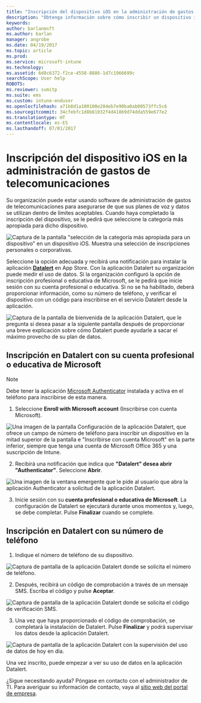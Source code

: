 ```yaml
---
title: "Inscripción del dispositivo iOS en la administración de gastos de telecomunicaciones con Intune"
description: "Obtenga información sobre cómo inscribir un dispositivo iOS en la administración de gastos de telecomunicaciones."
keywords: 
author: barlanmsft
ms.author: barlan
manager: angrobe
ms.date: 04/19/2017
ms.topic: article
ms.prod: 
ms.service: microsoft-intune
ms.technology: 
ms.assetid: 6d8c6372-f2ce-4558-8886-1d7c1966699c
searchScope: User help
ROBOTS: 
ms.reviewer: sumitp
ms.suite: ems
ms.custom: intune-enduser
ms.openlocfilehash: a71b8d1a100100e204eb7e90ba0ab00573ffc5c6
ms.sourcegitcommit: 34cfebfc1d8b81032f4d41869d74dda559e677e2
ms.translationtype: HT
ms.contentlocale: es-ES
ms.lasthandoff: 07/01/2017
---
```

# <a name="enroll-your-ios-device-in-telecom-expense-management"></a>Inscripción del dispositivo iOS en la administración de gastos de telecomunicaciones

Su organización puede estar usando software de administración de gastos de telecomunicaciones para asegurarse de que sus planes de voz y datos se utilizan dentro de límites aceptables. Cuando haya completado la inscripción del dispositivo, se le pedirá que seleccione la categoría más apropiada para dicho dispositivo.

  ![Captura de la pantalla "selección de la categoría más apropiada para un dispositivo" en un dispositivo iOS. Muestra una selección de inscripciones personales o corporativas.](./media/ios-enroll-10-tem-select-best-category.png)

Seleccione la opción adecuada y recibirá una notificación para instalar la aplicación [__Datalert__](https://itunes.apple.com/app/datalert/id771029268?mt=8) en App Store. Con la aplicación Datalert su organización puede medir el uso de datos. Si la organización configuró la opción de inscripción profesional o educativa de Microsoft, se le pedirá que inicie sesión con su cuenta profesional o educativa. Si no se ha habilitado, deberá proporcionar información, como su número de teléfono, y verificar el dispositivo con un código para inscribirse en el servicio Datalert desde la aplicación.

  ![Captura de la pantalla de bienvenida de la aplicación Datalert, que le pregunta si desea pasar a la siguiente pantalla después de proporcionar una breve explicación sobre cómo Datalert puede ayudarle a sacar el máximo provecho de su plan de datos.](./media/ios-enroll-11-tem-datalert-setup.png)

## <a name="enroll-into-datalert-using-your-microsoft-work-or-school-account"></a>Inscripción en Datalert con su cuenta profesional o educativa de Microsoft

> [!NOTE]
> Debe tener la aplicación [Microsoft Authenticator](https://docs.microsoft.com/azure/multi-factor-authentication/end-user/microsoft-authenticator-app-how-to) instalada y activa en el teléfono para inscribirse de esta manera.

1. Seleccione __Enroll with Microsoft account__ (Inscribirse con cuenta Microsoft).

  ![Una imagen de la pantalla Configuración de la aplicación Datalert, que ofrece un campo de número de teléfono para inscribir un dispositivo en la mitad superior de la pantalla e "Inscribirse con cuenta Microsoft" en la parte inferior, siempre que tenga una cuenta de Microsoft Office 365 y una suscripción de Intune.](./media/ios-enroll-11a-tem-datalert-enroll-msft-account.png)

2. Recibirá una notificación que indica que __"Datalert" desea abrir "Authenticator"__. Seleccione __Abrir__.

  ![Una imagen de la ventana emergente que le pide al usuario que abra la aplicación Authenticator a solicitud de la aplicación Datalert.](./media/ios-enroll-11b-tem-datalert-open-authenticator.png)

3. Inicie sesión con su __cuenta profesional o educativa de Microsoft__. La configuración de Datalert se ejecutará durante unos momentos y, luego, se debe completar. Pulse __Finalizar__ cuando se complete.

## <a name="enroll-into-datalert-using-your-phone-number"></a>Inscripción en Datalert con su número de teléfono

1. Indique el número de teléfono de su dispositivo.

  ![Captura de pantalla de la aplicación Datalert donde se solicita el número de teléfono.](./media/ios-enroll-12-tem-datalert-phone-number.png)

2. Después, recibirá un código de comprobación a través de un mensaje SMS. Escriba el código y pulse __Aceptar__.

  ![Captura de pantalla de la aplicación Datalert donde se solicita el código de verificación SMS.](./media/ios-enroll-13-tem-datalert-sms.png)

3. Una vez que haya proporcionado el código de comprobación, se completará la instalación de Datalert. Pulse __Finalizar__ y podrá supervisar los datos desde la aplicación Datalert.

  ![Captura de pantalla de la aplicación Datalert con la supervisión del uso de datos de hoy en día.](./media/ios-enroll-14-tem-datalert-monitoring-active.png)

Una vez inscrito, puede empezar a ver su uso de datos en la aplicación Datalert.

¿Sigue necesitando ayuda? Póngase en contacto con el administrador de TI. Para averiguar su información de contacto, vaya al [sitio web del portal de empresa](http://portal.manage.microsoft.com).
